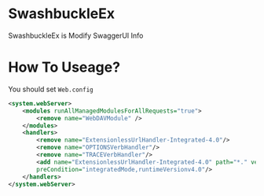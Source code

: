 # SwashbuckleEx

SwashbuckleEx is Modify SwaggerUI Info

# How To Useage?
You should set `Web.config`
```xml
<system.webServer>
	<modules runAllManagedModulesForAllRequests="true">
		<remove name="WebDAVModule" />
	</modules>
	<handlers>
		<remove name="ExtensionlessUrlHandler-Integrated-4.0"/>
		<remove name="OPTIONSVerbHandler"/>
		<remove name="TRACEVerbHandler"/>
		<add name="ExtensionlessUrlHandler-Integrated-4.0" path="*." verb="*" type="System.Web.Handlers.TransferRequestHandler"
		preCondition="integratedMode,runtimeVersionv4.0"/>
	</handlers>
</system.webServer>
```
